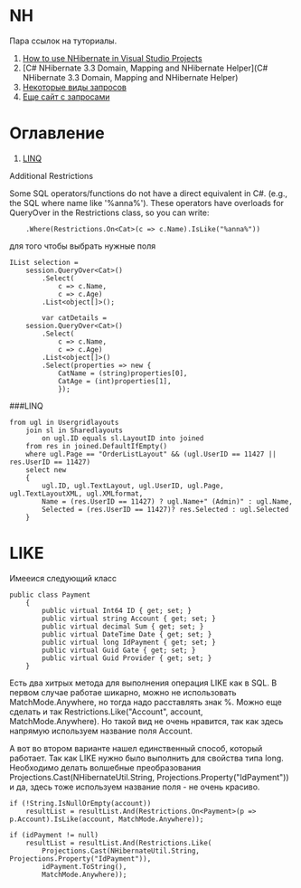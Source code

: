 NH
==

Пара ссылок на туториалы. 

1. [How to use NHibernate in Visual Studio Projects ](http://www.youtube.com/watch?v=FkmFI736wMU)
2. [C# NHibernate 3.3 Domain, Mapping and NHibernate Helper](C# NHibernate 3.3 Domain, Mapping and NHibernate Helper)
3. [Некоторые виды запросов](http://www.martinwilley.com/net/code/nhibernate/query.html)
4. [Еще сайт с запросами](http://nhibernate.info/blog/2009/12/17/queryover-in-nh-3-0.html)

Оглавление
===

1. [LINQ](#linq)

Additional Restrictions

Some SQL operators/functions do not have a direct equivalent in C#. (e.g., the SQL where name like '%anna%'). These operators have overloads for QueryOver in the Restrictions class, so you can write:

        .Where(Restrictions.On<Cat>(c => c.Name).IsLike("%anna%"))
        
        

для того чтобы выбрать нужные поля

```
IList selection =
    session.QueryOver<Cat>()
        .Select(
            c => c.Name,
            c => c.Age)
        .List<object[]>();
        
        var catDetails =
    session.QueryOver<Cat>()
        .Select(
            c => c.Name,
            c => c.Age)
        .List<object[]>()
        .Select(properties => new {
            CatName = (string)properties[0],
            CatAge = (int)properties[1],
            });
```
            
###<a name='linq'>LINQ</a>


```
from ugl in Usergridlayouts
    join sl in Sharedlayouts
        on ugl.ID equals sl.LayoutID into joined
	from res in joined.DefaultIfEmpty()
    where ugl.Page == "OrderListLayout" && (ugl.UserID == 11427 || res.UserID == 11427)
    select new
	{
		ugl.ID, ugl.TextLayout, ugl.UserID, ugl.Page, ugl.TextLayoutXML, ugl.XMLformat,
		Name = (res.UserID == 11427) ? ugl.Name+" (Admin)" : ugl.Name, 
		Selected = (res.UserID == 11427)? res.Selected : ugl.Selected 
	}
```
	
	
LIKE 
====

Имееися следующий класс

```
public class Payment
	{
		public virtual Int64 ID { get; set; }
		public virtual string Account { get; set; }
		public virtual decimal Sum { get; set; }
		public virtual DateTime Date { get; set; }
		public virtual long IdPayment { get; set; }
		public virtual Guid Gate { get; set; }
		public virtual Guid Provider { get; set; }
	}
```

Есть два хитрых метода для выполнения операция LIKE как в SQL. В первом случае работае шикарно, можно не использовать MatchMode.Anywhere, но тогда надо расставлять знак %.
Можно еще сделать и так Restrictions.Like("Account", account,  MatchMode.Anywhere). Но такой вид не очень нравится, так как здесь напрямую используем название поля Account. 

А вот во втором варианте нашел единственный способ, который работает. Так как LIKE нужно было выполнить для свойства типа long. Необходимо делать волшебные преобразования Projections.Cast(NHibernateUtil.String, Projections.Property("IdPayment")) и да, здесь тоже используем название поля - не очень красиво. 

```
if (!String.IsNullOrEmpty(account))
	resultList = resultList.And(Restrictions.On<Payment>(p => p.Account).IsLike(account, MatchMode.Anywhere));

if (idPayment != null)
	resultList = resultList.And(Restrictions.Like(
		Projections.Cast(NHibernateUtil.String, Projections.Property("IdPayment")), 
		idPayment.ToString(), 
		MatchMode.Anywhere));
```
